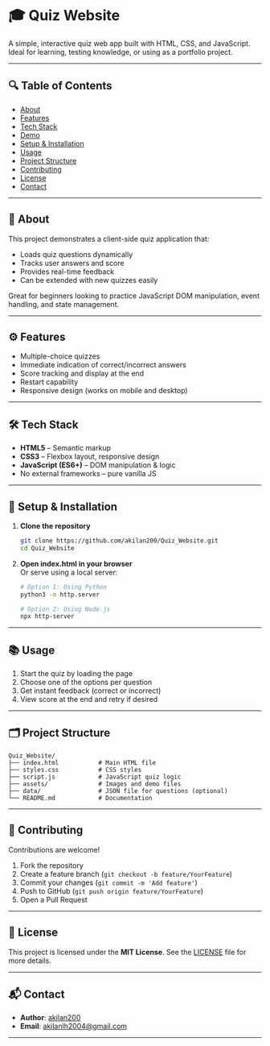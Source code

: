 # 🎓 Quiz Website

A simple, interactive quiz web app built with HTML, CSS, and JavaScript. Ideal for learning, testing knowledge, or using as a portfolio project.

---

## 🔍 Table of Contents
- [About](#about)
- [Features](#features)
- [Tech Stack](#tech-stack)
- [Demo](#demo)
- [Setup & Installation](#setup--installation)
- [Usage](#usage)
- [Project Structure](#project-structure)
- [Contributing](#contributing)
- [License](#license)
- [Contact](#contact)

---

## 📝 About

This project demonstrates a client-side quiz application that:
- Loads quiz questions dynamically
- Tracks user answers and score
- Provides real-time feedback
- Can be extended with new quizzes easily

Great for beginners looking to practice JavaScript DOM manipulation, event handling, and state management.

---

## ⚙️ Features

- Multiple-choice quizzes  
- Immediate indication of correct/incorrect answers  
- Score tracking and display at the end  
- Restart capability  
- Responsive design (works on mobile and desktop)

---

## 🛠️ Tech Stack

- **HTML5** – Semantic markup  
- **CSS3** – Flexbox layout, responsive design  
- **JavaScript (ES6+)** – DOM manipulation & logic  
- No external frameworks – pure vanilla JS

---

## 🚀 Setup & Installation

1. **Clone the repository**  
   ```bash
   git clone https://github.com/akilan200/Quiz_Website.git
   cd Quiz_Website
   ```

2. **Open index.html in your browser**  
   Or serve using a local server:
   ```bash
   # Option 1: Using Python
   python3 -m http.server

   # Option 2: Using Node.js
   npx http-server
   ```

---

## 📚 Usage

1. Start the quiz by loading the page  
2. Choose one of the options per question  
3. Get instant feedback (correct or incorrect)  
4. View score at the end and retry if desired

---

## 🗂️ Project Structure

```
Quiz_Website/
├── index.html           # Main HTML file
├── styles.css           # CSS styles
├── script.js            # JavaScript quiz logic
├── assets/              # Images and demo files
├── data/                # JSON file for questions (optional)
└── README.md            # Documentation
```

---

## 🤝 Contributing

Contributions are welcome!

1. Fork the repository  
2. Create a feature branch (`git checkout -b feature/YourFeature`)  
3. Commit your changes (`git commit -m 'Add feature'`)  
4. Push to GitHub (`git push origin feature/YourFeature`)  
5. Open a Pull Request

---

## 📄 License

This project is licensed under the **MIT License**. See the [LICENSE](LICENSE) file for more details.

---

## 📬 Contact

- **Author**: [akilan200](https://github.com/akilan200)  
- **Email**: akilanlh2004@gmail.com

---

